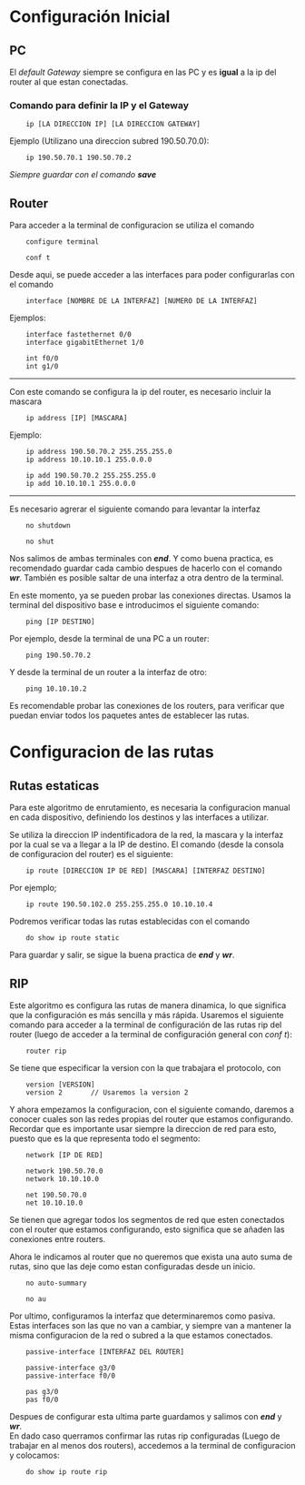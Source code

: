 # Configuración Inicial
PC
---
El *default Gateway* siempre se configura en las PC y es **igual** a la ip del router al que estan conectadas.
### Comando para definir la IP y el Gateway

        ip [LA DIRECCION IP] [LA DIRECCION GATEWAY]

Ejemplo (Utilizano una direccion subred 190.50.70.0):  

        ip 190.50.70.1 190.50.70.2

_Siempre guardar con el comando **save**_



Router
---
Para acceder a la terminal de configuracion se utiliza el comando

        configure terminal

        conf t

Desde aqui, se puede acceder a las interfaces para poder configurarlas con el comando

        interface [NOMBRE DE LA INTERFAZ] [NUMERO DE LA INTERFAZ]
Ejemplos:

        interface fastethernet 0/0
        interface gigabitEthernet 1/0

        int f0/0
        int g1/0

---

Con este comando se configura la ip del router, es necesario incluir la mascara 

        ip address [IP] [MASCARA]
Ejemplo:

        ip address 190.50.70.2 255.255.255.0
        ip address 10.10.10.1 255.0.0.0
        
        ip add 190.50.70.2 255.255.255.0
        ip add 10.10.10.1 255.0.0.0

---
Es necesario agrerar el siguiente comando para levantar la interfaz

        no shutdown

        no shut

Nos salimos de ambas terminales con ***end***. Y como buena practica, es recomendado guardar cada cambio despues de hacerlo con el comando ***wr***. También es posible saltar de una interfaz a otra dentro de la terminal.

En este momento, ya se pueden probar las conexiones directas. Usamos la terminal del dispositivo base e introducimos el siguiente comando:

        ping [IP DESTINO]
Por ejemplo, desde la terminal de una PC a un router:
        
        ping 190.50.70.2
Y desde la terminal de un router a la interfaz de otro:

        ping 10.10.10.2
Es recomendable probar las conexiones de los routers, para verificar que puedan enviar todos los paquetes antes de establecer las rutas.
# Configuracion de las rutas
## Rutas estaticas
Para este algoritmo de enrutamiento, es necesaria la configuracion manual en cada dispositivo, definiendo los destinos y las interfaces a utilizar.  

Se utiliza la direccion IP indentificadora de la red, la mascara y la interfaz por la cual se va a llegar a la IP de destino. El comando (desde la consola de configuracion del router) es el siguiente:

        ip route [DIRECCION IP DE RED] [MASCARA] [INTERFAZ DESTINO]
Por ejemplo;

        ip route 190.50.102.0 255.255.255.0 10.10.10.4

Podremos verificar todas las rutas establecidas con el comando

        do show ip route static
Para guardar y salir, se sigue la buena practica de ***end*** y ***wr***.

## RIP
Este algoritmo es configura las rutas de manera dinamica, lo que significa que la configuración es más sencilla y más rápida. Usaremos el siguiente comando para acceder a la terminal de configuración de las rutas rip del router (luego de acceder a la terminal de configuración general con *conf t*):

        router rip

Se tiene que especificar la version con la que trabajara el protocolo, con 

        version [VERSION]
        version 2       // Usaremos la version 2

Y ahora empezamos la configuracion, con el siguiente comando, daremos a conocer cuales son las redes propias del router que estamos configurando. Recordar que es importante usar siempre la direccion de red para esto, puesto que es la que representa todo el segmento:

        network [IP DE RED]

        network 190.50.70.0
        network 10.10.10.0

        net 190.50.70.0
        net 10.10.10.0

Se tienen que agregar todos los segmentos de red que esten conectados con el router que estamos configurando, esto significa que se añaden las conexiones entre routers.   

Ahora le indicamos al router que no queremos que exista una auto suma de rutas, sino que las deje como estan configuradas desde un inicio.

        no auto-summary

        no au

Por ultimo, configuramos la interfaz que determinaremos como pasiva. Estas interfaces son las que no van a cambiar, y siempre van a mantener la misma configuracion de la red o subred a la que estamos conectados. 

        passive-interface [INTERFAZ DEL ROUTER]
        
        passive-interface g3/0
        passive-interface f0/0
        
        pas g3/0
        pas f0/0



Despues de configurar esta ultima parte guardamos y salimos con ***end*** y ***wr***.  
En dado caso querramos confirmar las rutas rip configuradas (Luego de trabajar en al menos dos routers), accedemos a la terminal de configuracion y colocamos:
        
        do show ip route rip
